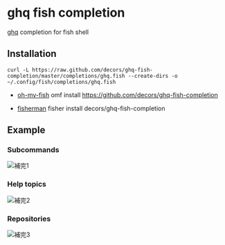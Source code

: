 # ghq fish completion

[ghq](https://github.com/motemen/ghq) completion for fish shell

## Installation

    curl -L https://raw.github.com/decors/ghq-fish-completion/master/completions/ghq.fish --create-dirs -o ~/.config/fish/completions/ghq.fish

* [oh-my-fish](https://github.com/oh-my-fish/oh-my-fish)
      omf install https://github.com/decors/ghq-fish-completion

* [fisherman](https://github.com/fisherman/fisherman)
      fisher install decors/ghq-fish-completion

## Example

### Subcommands
![補完1](https://raw.githubusercontent.com/wiki/decors/ghq-fish-completion/images/ss1.png)

### Help topics
![補完2](https://raw.githubusercontent.com/wiki/decors/ghq-fish-completion/images/ss2.png)

### Repositories
![補完3](https://raw.githubusercontent.com/wiki/decors/ghq-fish-completion/images/ss3.png)
